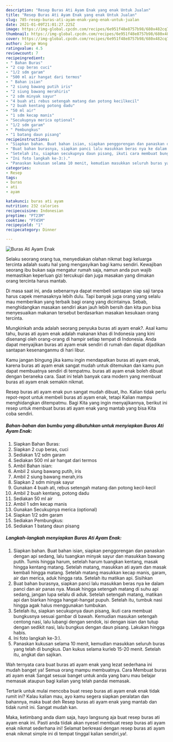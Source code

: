 ```yaml
---
description: "Resep Buras Ati Ayam Enak yang enak Untuk Jualan"
title: "Resep Buras Ati Ayam Enak yang enak Untuk Jualan"
slug: 785-resep-buras-ati-ayam-enak-yang-enak-untuk-jualan
date: 2021-01-09T21:01:27.225Z
image: https://img-global.cpcdn.com/recipes/6e951f48e8757b98/680x482cq70/buras-ati-ayam-enak-foto-resep-utama.jpg
thumbnail: https://img-global.cpcdn.com/recipes/6e951f48e8757b98/680x482cq70/buras-ati-ayam-enak-foto-resep-utama.jpg
cover: https://img-global.cpcdn.com/recipes/6e951f48e8757b98/680x482cq70/buras-ati-ayam-enak-foto-resep-utama.jpg
author: Jorge Wong
ratingvalue: 4.5
reviewcount: 7
recipeingredient:
- " Bahan Buras"
- "2 cup beras cuci"
- "1/2 sdm garam"
- "500 ml air hangat dari termos"
- " Bahan isian"
- "2 siung bawang putih iris"
- "2 siung bawang merahiris"
- "2 sdm minyak sayur"
- "4 buah ati rebus setengah matang dan potong kecilkecil"
- "2 buah kentang potong dadu"
- "50 ml air"
- "1 sdm kecap manis"
- "Secukupnya merica optional"
- "1/2 sdm garam"
- " Pembungkus"
- "1 batang daun pisang"
recipeinstructions:
- "Siapkan bahan. Buat bahan isian, siapkan penggorengan dan panaskan dengan api sedang, lalu tuangkan minyak sayur dan masukkan bawang putih. Tumis hingga harum, setelah harum tuangkan kentang, masak hingga kentang matang. Setelah matang, masukkan ati ayam dan masak kembali hingga matang. Setelah matang masukkan kecap manis, garam, air dan merica, aduk hingga rata. Setelah itu matikan api. Sisihkan"
- "Buat bahan burasnya, siapkan panci lalu masukkan beras nya ke dalam panci dan air panas nya. Masak hingga setengah matang di suhu api sedang, jangan lupa selalu di aduk. Setelah setengah matang, matikan api dan biarkan hingga hangat-hangat pupuh. Setelah itu, tumbuk nasi hingga agak halus menggunakan tumbukan."
- "Setelah itu, siapkan secukupnya daun pisang, ikuti cara membuat bungkusnya sesuai gambar di bawah. Kemudian masukan setengah centong nasi, lalu lubangi dengan sendok, isi dengan isian dan tutup dengan sedikit nasi, lalu bungkus dengan daun pisang. Lakukan hingga habis."
- "Ini foto langkah ke-3:)."
- "Panaskan kukusan selama 10 menit, kemudian masukkan seluruh buras yang telah di bungkus. Dan kukus selama kurleb 15-20 menit. Setelah itu, angkat dan sajikan."
categories:
- Resep
tags:
- buras
- ati
- ayam

katakunci: buras ati ayam 
nutrition: 232 calories
recipecuisine: Indonesian
preptime: "PT23M"
cooktime: "PT45M"
recipeyield: "1"
recipecategory: Dinner

---
```



![Buras Ati Ayam Enak](https://img-global.cpcdn.com/recipes/6e951f48e8757b98/680x482cq70/buras-ati-ayam-enak-foto-resep-utama.jpg)

Selaku seorang orang tua, menyediakan olahan nikmat bagi keluarga tercinta adalah suatu hal yang mengasyikan bagi kamu sendiri. Kewajiban seorang ibu bukan saja mengatur rumah saja, namun anda pun wajib memastikan keperluan gizi tercukupi dan juga masakan yang dimakan orang tercinta harus mantab.

Di masa  saat ini, anda sebenarnya dapat membeli santapan siap saji tanpa harus capek memasaknya lebih dulu. Tapi banyak juga orang yang selalu mau memberikan yang terbaik bagi orang yang dicintainya. Sebab, menghidangkan masakan sendiri akan jauh lebih bersih dan kita pun bisa menyesuaikan makanan tersebut berdasarkan masakan kesukaan orang tercinta. 



Mungkinkah anda adalah seorang penyuka buras ati ayam enak?. Asal kamu tahu, buras ati ayam enak adalah makanan khas di Indonesia yang kini disenangi oleh orang-orang di hampir setiap tempat di Indonesia. Anda dapat menyajikan buras ati ayam enak sendiri di rumah dan dapat dijadikan santapan kesenanganmu di hari libur.

Kamu jangan bingung jika kamu ingin mendapatkan buras ati ayam enak, karena buras ati ayam enak sangat mudah untuk ditemukan dan kamu pun dapat membuatnya sendiri di tempatmu. buras ati ayam enak boleh dibuat dengan beraneka cara. Saat ini telah banyak cara modern yang membuat buras ati ayam enak semakin nikmat.

Resep buras ati ayam enak pun sangat mudah dibuat, lho. Kalian tidak perlu repot-repot untuk membeli buras ati ayam enak, tetapi Kalian mampu menghidangkan ditempatmu. Bagi Kita yang ingin menyajikannya, berikut ini resep untuk membuat buras ati ayam enak yang mantab yang bisa Kita coba sendiri.

<!--inarticleads1-->

##### Bahan-bahan dan bumbu yang dibutuhkan untuk menyiapkan Buras Ati Ayam Enak:

1. Siapkan  Bahan Buras:
1. Siapkan 2 cup beras, cuci
1. Sediakan 1/2 sdm garam
1. Sediakan 500 ml air hangat dari termos
1. Ambil  Bahan isian:
1. Ambil 2 siung bawang putih, iris
1. Ambil 2 siung bawang merah,iris
1. Siapkan 2 sdm minyak sayur
1. Gunakan 4 buah ati, rebus setengah matang dan potong kecil-kecil
1. Ambil 2 buah kentang, potong dadu
1. Sediakan 50 ml air
1. Ambil 1 sdm kecap manis
1. Gunakan Secukupnya merica (optional)
1. Siapkan 1/2 sdm garam
1. Sediakan  Pembungkus:
1. Sediakan 1 batang daun pisang




<!--inarticleads2-->

##### Langkah-langkah menyiapkan Buras Ati Ayam Enak:

1. Siapkan bahan. Buat bahan isian, siapkan penggorengan dan panaskan dengan api sedang, lalu tuangkan minyak sayur dan masukkan bawang putih. Tumis hingga harum, setelah harum tuangkan kentang, masak hingga kentang matang. Setelah matang, masukkan ati ayam dan masak kembali hingga matang. Setelah matang masukkan kecap manis, garam, air dan merica, aduk hingga rata. Setelah itu matikan api. Sisihkan
1. Buat bahan burasnya, siapkan panci lalu masukkan beras nya ke dalam panci dan air panas nya. Masak hingga setengah matang di suhu api sedang, jangan lupa selalu di aduk. Setelah setengah matang, matikan api dan biarkan hingga hangat-hangat pupuh. Setelah itu, tumbuk nasi hingga agak halus menggunakan tumbukan.
1. Setelah itu, siapkan secukupnya daun pisang, ikuti cara membuat bungkusnya sesuai gambar di bawah. Kemudian masukan setengah centong nasi, lalu lubangi dengan sendok, isi dengan isian dan tutup dengan sedikit nasi, lalu bungkus dengan daun pisang. Lakukan hingga habis.
1. Ini foto langkah ke-3:).
1. Panaskan kukusan selama 10 menit, kemudian masukkan seluruh buras yang telah di bungkus. Dan kukus selama kurleb 15-20 menit. Setelah itu, angkat dan sajikan.




Wah ternyata cara buat buras ati ayam enak yang lezat sederhana ini mudah banget ya! Semua orang mampu membuatnya. Cara Membuat buras ati ayam enak Sangat sesuai banget untuk anda yang baru mau belajar memasak ataupun bagi kalian yang telah pandai memasak.

Tertarik untuk mulai mencoba buat resep buras ati ayam enak enak tidak rumit ini? Kalau kalian mau, ayo kamu segera siapkan peralatan dan bahannya, maka buat deh Resep buras ati ayam enak yang mantab dan tidak rumit ini. Sangat mudah kan. 

Maka, ketimbang anda diam saja, hayo langsung aja buat resep buras ati ayam enak ini. Pasti anda tiidak akan nyesel membuat resep buras ati ayam enak nikmat sederhana ini! Selamat berkreasi dengan resep buras ati ayam enak nikmat simple ini di tempat tinggal kalian sendiri,ya!.

